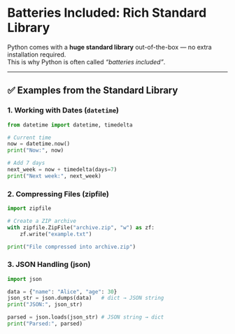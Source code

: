 # Batteries Included: Rich Standard Library

Python comes with a **huge standard library** out-of-the-box — no extra installation required.  
This is why Python is often called *“batteries included”*.  

---

## ✅ Examples from the Standard Library

### 1. Working with Dates (`datetime`)
```python
from datetime import datetime, timedelta

# Current time
now = datetime.now()
print("Now:", now)

# Add 7 days
next_week = now + timedelta(days=7)
print("Next week:", next_week)
```

### 2. Compressing Files (zipfile)
```python
import zipfile

# Create a ZIP archive
with zipfile.ZipFile("archive.zip", "w") as zf:
    zf.write("example.txt")

print("File compressed into archive.zip")
```

### 3. JSON Handling (json)
```python
import json

data = {"name": "Alice", "age": 30}
json_str = json.dumps(data)   # dict → JSON string
print("JSON:", json_str)

parsed = json.loads(json_str) # JSON string → dict
print("Parsed:", parsed)
```

